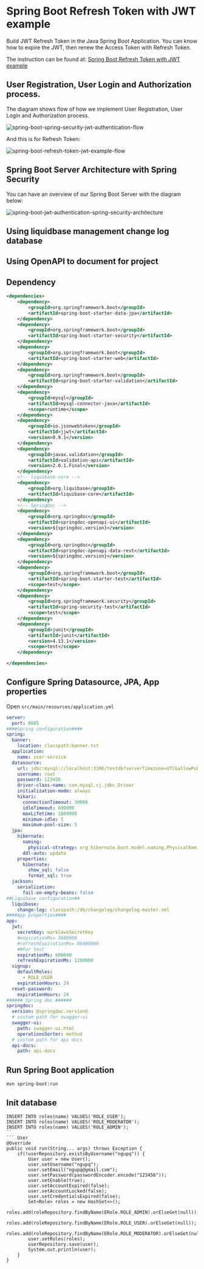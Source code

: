 # Spring Boot Refresh Token with JWT example

Build JWT Refresh Token in the Java Spring Boot Application. You can know how to expire the JWT, then renew the Access Token with Refresh Token.

The instruction can be found at:
[Spring Boot Refresh Token with JWT example](https://github.com/phamquocngu/java-springboot/edit/master/refresh-token-jwt/)

## User Registration, User Login and Authorization process.
The diagram shows flow of how we implement User Registration, User Login and Authorization process.

![spring-boot-spring-security-jwt-authentication-flow](spring-boot-spring-security-jwt-authentication-flow.png)

And this is for Refresh Token:

![spring-boot-refresh-token-jwt-example-flow](spring-boot-refresh-token-jwt-example-flow.png)

## Spring Boot Server Architecture with Spring Security
You can have an overview of our Spring Boot Server with the diagram below:

![spring-boot-jwt-authentication-spring-security-architecture](spring-boot-jwt-authentication-spring-security-architecture.png)
## Using liquidbase management change log database
## Using OpenAPI to document for project
## Dependency
```xml
<dependencies>
	<dependency>
		<groupId>org.springframework.boot</groupId>
		<artifactId>spring-boot-starter-data-jpa</artifactId>
	</dependency>
	<dependency>
		<groupId>org.springframework.boot</groupId>
		<artifactId>spring-boot-starter-security</artifactId>
	</dependency>
	<dependency>
		<groupId>org.springframework.boot</groupId>
		<artifactId>spring-boot-starter-web</artifactId>
	</dependency>
	<dependency>
		<groupId>org.springframework.boot</groupId>
		<artifactId>spring-boot-starter-validation</artifactId>
	</dependency>
	<dependency>
		<groupId>mysql</groupId>
		<artifactId>mysql-connector-java</artifactId>
		<scope>runtime</scope>
	</dependency>
	<dependency>
		<groupId>io.jsonwebtoken</groupId>
		<artifactId>jjwt</artifactId>
		<version>0.9.1</version>
	</dependency>
	<dependency>
		<groupId>javax.validation</groupId>
		<artifactId>validation-api</artifactId>
		<version>2.0.1.Final</version>
	</dependency>
	<!-- liquibase-core -->
	<dependency>
		<groupId>org.liquibase</groupId>
		<artifactId>liquibase-core</artifactId>
	</dependency>
	<!-- SpringDoc -->
	<dependency>
		<groupId>org.springdoc</groupId>
		<artifactId>springdoc-openapi-ui</artifactId>
		<version>${springdoc.version}</version>
	</dependency>
	<dependency>
		<groupId>org.springdoc</groupId>
		<artifactId>springdoc-openapi-data-rest</artifactId>
		<version>${springdoc.version}</version>
	</dependency>
	<dependency>
		<groupId>org.springframework.boot</groupId>
		<artifactId>spring-boot-starter-test</artifactId>
		<scope>test</scope>
	</dependency>
	<dependency>
		<groupId>org.springframework.security</groupId>
		<artifactId>spring-security-test</artifactId>
		<scope>test</scope>
	</dependency>
	<dependency>
		<groupId>junit</groupId>
		<artifactId>junit</artifactId>
		<version>4.13.1</version>
		<scope>test</scope>
	</dependency>

</dependencies>
```
## Configure Spring Datasource, JPA, App properties
Open `src/main/resources/application.yml`

```yml
server:
  port: 8005
####Spring configuration####
spring:
  banner:
    location: classpath:banner.txt
  application:
    name: user-service
  datasource:
    url: jdbc:mysql://localhost:3306/testdb?serverTimezone=UTC&allowPublicKeyRetrieval=true&useSSL=false&characterEncoding=UTF-8
    username: root
    password: 123456
    driver-class-name: com.mysql.cj.jdbc.Driver
    initialization-mode: always
    hikari:
      connectionTimeout: 30000
      idleTimeout: 600000
      maxLifetime: 1800000
      minimum-idle: 5
      maximum-pool-size: 5
  jpa:
    hibernate:
      naming:
        physical-strategy: org.hibernate.boot.model.naming.PhysicalNamingStrategyStandardImpl
      ddl-auto: update
    properties:
      hibernate:
        show_sql: false
        format_sql: true 
  jackson:
    serialization:
      fail-on-empty-beans: false
##Liquibase configuration##
  liquibase:
    change-log: classpath:/db/changelog/changelog-master.xml
####App properties####
app:
  jwt:
    secretKey: markloveSecretKey
    #expirationMs= 3600000
    #refreshExpirationMs= 86400000
    ##For test
    expirationMs: 600000
    refreshExpirationMs: 1200000
  signup:
    defaultRoles:
      - ROLE_USER
    expirationHours: 24
  reset-password:
    expirationHours: 24
###### Spring doc ######
springdoc:
  version: @springdoc.version@
  # custom path for swagger-ui
  swagger-ui:
    path: swagger-ui.html
    operationsSorter: method
  # custom path for api docs
  api-docs:
    path: api-docs
```

## Run Spring Boot application
```
mvn spring-boot:run
```
## Init database
``` Role
INSERT INTO roles(name) VALUES('ROLE_USER');
INSERT INTO roles(name) VALUES('ROLE_MODERATOR');
INSERT INTO roles(name) VALUES('ROLE_ADMIN');
``
``` User
@Override
public void run(String... args) throws Exception {
	if(!userRepository.existsByUsername("ngupq")) {
		User user = new User();
		user.setUsername("ngupq");
		user.setEmail("ngupq@gmail.com");
		user.setPassword(passwordEncoder.encode("123456"));
		user.setEnable(true);
		user.setAccountExpired(false);
		user.setAccountLocked(false);
		user.setCredentialsExpired(false);
		Set<Role> roles = new HashSet<>();
		roles.add(roleRepository.findByName(ERole.ROLE_ADMIN).orElseGet(null));
		roles.add(roleRepository.findByName(ERole.ROLE_USER).orElseGet(null));
		roles.add(roleRepository.findByName(ERole.ROLE_MODERATOR).orElseGet(null));
		user.setRoles(roles);
		userRepository.save(user);
		System.out.println(user);
	}
}
```
